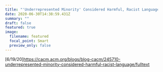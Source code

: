```yaml
---
title: "'Underrepresented Minority' Considered Harmful, Racist Language"
date: 2020-06-30T14:38:59.431Z
summary: ""
draft: false
featured: true
image:
  filename: featured
  focal_point: Smart
  preview_only: false
---
```

[6/19/20]https://cacm.acm.org/blogs/blog-cacm/245710-underrepresented-minority-considered-harmful-racist-language/fulltext